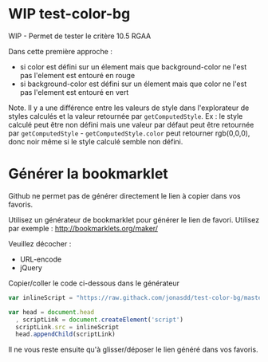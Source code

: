 # WIP test-color-bg
WIP - Permet de tester le critère 10.5 RGAA

Dans cette première approche :

- si color est défini sur un élement mais que background-color ne l'est pas l'element est entouré en rouge
- si background-color est défini sur un élement mais que color ne l'est pas l'element est entouré en vert

Note. Il y a une différence entre les valeurs de style dans l'explorateur de styles calculés et la valeur retournée par `getComputedStyle`. Ex : le style calculé peut être non défini mais une valeur par défaut peut être retournée par `getComputedStyle` - `getComputedStyle.color` peut retourner rgb(0,0,0), donc noir même si le style calculé semble non défini.


# Générer la bookmarklet

Github ne permet pas de générer directement le lien à copier dans vos favoris.

Utilisez un générateur de bookmarklet pour générer le lien de favori. Utilisez par exemple : http://bookmarklets.org/maker/

Veuillez décocher :

* URL-encode
* jQuery

Copier/coller le code ci-dessous dans le générateur
```javascript
var inlineScript = "https://raw.githack.com/jonasdd/test-color-bg/master/script.js";

var head = document.head
  , scriptLink = document.createElement('script')
  scriptLink.src = inlineScript
  head.appendChild(scriptLink)
```
Il ne vous reste ensuite qu'à glisser/déposer le lien généré dans vos favoris.
